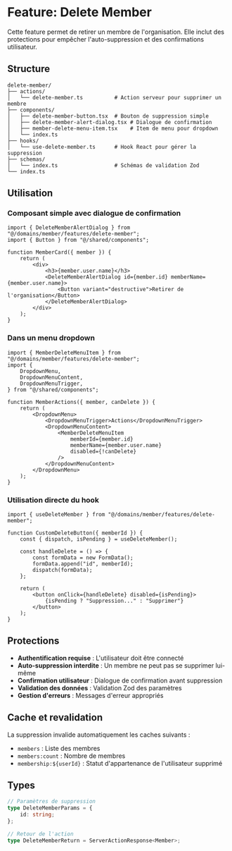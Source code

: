 # Feature: Delete Member

Cette feature permet de retirer un membre de l'organisation. Elle inclut des protections pour empêcher l'auto-suppression et des confirmations utilisateur.

## Structure

```
delete-member/
├── actions/
│   └── delete-member.ts          # Action serveur pour supprimer un membre
├── components/
│   ├── delete-member-button.tsx  # Bouton de suppression simple
│   ├── delete-member-alert-dialog.tsx # Dialogue de confirmation
│   ├── member-delete-menu-item.tsx    # Item de menu pour dropdown
│   └── index.ts
├── hooks/
│   └── use-delete-member.ts      # Hook React pour gérer la suppression
├── schemas/
│   └── index.ts                  # Schémas de validation Zod
└── index.ts
```

## Utilisation

### Composant simple avec dialogue de confirmation

```tsx
import { DeleteMemberAlertDialog } from "@/domains/member/features/delete-member";
import { Button } from "@/shared/components";

function MemberCard({ member }) {
	return (
		<div>
			<h3>{member.user.name}</h3>
			<DeleteMemberAlertDialog id={member.id} memberName={member.user.name}>
				<Button variant="destructive">Retirer de l'organisation</Button>
			</DeleteMemberAlertDialog>
		</div>
	);
}
```

### Dans un menu dropdown

```tsx
import { MemberDeleteMenuItem } from "@/domains/member/features/delete-member";
import {
	DropdownMenu,
	DropdownMenuContent,
	DropdownMenuTrigger,
} from "@/shared/components";

function MemberActions({ member, canDelete }) {
	return (
		<DropdownMenu>
			<DropdownMenuTrigger>Actions</DropdownMenuTrigger>
			<DropdownMenuContent>
				<MemberDeleteMenuItem
					memberId={member.id}
					memberName={member.user.name}
					disabled={!canDelete}
				/>
			</DropdownMenuContent>
		</DropdownMenu>
	);
}
```

### Utilisation directe du hook

```tsx
import { useDeleteMember } from "@/domains/member/features/delete-member";

function CustomDeleteButton({ memberId }) {
	const { dispatch, isPending } = useDeleteMember();

	const handleDelete = () => {
		const formData = new FormData();
		formData.append("id", memberId);
		dispatch(formData);
	};

	return (
		<button onClick={handleDelete} disabled={isPending}>
			{isPending ? "Suppression..." : "Supprimer"}
		</button>
	);
}
```

## Protections

- **Authentification requise** : L'utilisateur doit être connecté
- **Auto-suppression interdite** : Un membre ne peut pas se supprimer lui-même
- **Confirmation utilisateur** : Dialogue de confirmation avant suppression
- **Validation des données** : Validation Zod des paramètres
- **Gestion d'erreurs** : Messages d'erreur appropriés

## Cache et revalidation

La suppression invalide automatiquement les caches suivants :

- `members` : Liste des membres
- `members:count` : Nombre de membres
- `membership:${userId}` : Statut d'appartenance de l'utilisateur supprimé

## Types

```typescript
// Paramètres de suppression
type DeleteMemberParams = {
	id: string;
};

// Retour de l'action
type DeleteMemberReturn = ServerActionResponse<Member>;
```
